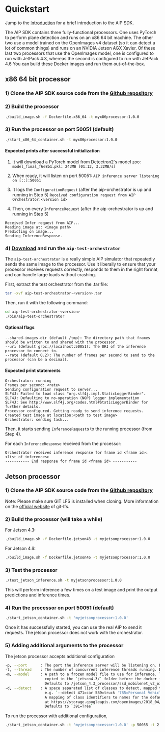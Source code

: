 # Quickstart

Jump to the [Introduction](https://palantir.github.io/aip-sdk/introduction) for a brief introduction to the AIP SDK.

The AIP SDK contains three fully-functional processors. 
One uses PyTorch to perform plane detection and runs on an x86 64 bit machine. 
The other two use a model trained on the OpenImages v4 dataset (so it can detect a lot of common things) 
and runs on an NVIDIA Jetson AGX Xavier. Of these last two processors that use the OpenImages model, one is configured to run with JetPack 4.3,
whereas the second is configured to run with JetPack 4.6
You can build these Docker images and run them out-of-the-box.


## x86 64 bit processor

### 1) Clone the AIP SDK source code from the [Github repository](https://github.com/palantir/aip-sdk)

### 2) Build the processor
```bash
./build_image.sh -f Dockerfile.x86_64 -t myx86processor:1.0.0
```

### 3) Run the processor on port 50051 (default)
```bash
./start_x86_64_container.sh -t myx86processor:1.0.0
```

#### Expected prints after successful initialization

1) It will download a PyTorch model from Detectron2's model zoo:
`model_final_f6e8b1.pkl: 243MB [01:13, 3.32MB/s]`

2) When ready, it will listen on port 50051:
`AIP inference server listening on [::]:50051`

3) It logs the `ConfigurationRequest` (after the aip-orchestrator is up and running in Step 5)
`Received configuration request from AIP Orchestrator:<version id>`

4) Then, on every `InferenceRequest` (after the aip-orchestrator is up and running in Step 5)
```
Received Infer request from AIP...
Reading image at: <image path>
Predicting on image...
Sending InferenceResponse.
```

### 4) [Download](https://repo1.maven.org/maven2/com/palantir/aip/processing/aip-test-orchestrator/v1.4/aip-test-orchestrator-v1.4.tar) and run the `aip-test-orchestrator`

The `aip-test-orchestrator` is a really simple AIP simulator that repeatedly sends the same image to the processor. Use it liberally
to ensure that your processor receives requests correctly, responds to them in the right format, and can handle large loads
without crashing.

First, extract the test orchestrator from the .tar file:
```bash
tar -xvf aip-test-orchestrator-<version>.tar
```

Then, run it with the following command:
```bash
cd aip-test-orchestrator-<version>
./bin/aip-test-orchestrator
```

#### Optional flags
```
--shared-images-dir (default /tmp): The directory path that frames should be written to and shared with the processor.
--uri (default grpc://localhost:50051): The URI of the inference processor to connect to.
--rate (default 0.2): The number of frames per second to send to the processor (can be a decimal).
```

#### Expected print statements
```
Orchestrator: running
Frames per second: <rate>
Sending configuration request to server...
SLF4J: Failed to load class "org.slf4j.impl.StaticLoggerBinder".
SLF4J: Defaulting to no-operation (NOP) logger implementation
SLF4J: See http://www.slf4j.org/codes.html#StaticLoggerBinder for further details.
Processor configured. Getting ready to send inference requests.
Created test image at location:<path to test image>
Orchestrator: sending task...
```

Then, it starts sending `InferenceRequest`s to the running processor (from Step 4).

For each `InferenceResponse` received from the processor:
```
Orchestrator received inference response for frame id <frame id>:
<list of inferences>
----------- End response for frame id <frame id> -----------
```

## Jetson processor

### 1) Clone the AIP SDK source code from the [Github repository](https://github.com/palantir/aip-sdk)
Note: Please make sure GIT LFS is installed when cloning. More information on the
[official website](https://git-lfs.github.com/) of git-lfs.
### 2) Build the processor (will take a while)

For Jetson 4.3:
```bash
./build_image.sh -f Dockerfile.jetson43 -t myjetsonprocessor:1.0.0
```

For Jetson 4.6:
```bash
./build_image.sh -f Dockerfile.jetson46 -t myjetsonprocessor:1.0.0
```

### 3) Test the processor
```bash
./test_jetson_inference.sh -t myjetsonprocessor:1.0.0
```

This will perform inference a few times on a test image and print the output predictions and inference times.

### 4) Run the processor on port 50051 (default)
```bash
./start_jetson_container.sh -t 'myjetsonprocessor:1.0.0'
```

Once it has successfully started, you can use the real AIP to send it requests. The jetson processor does not work with the orchestrator.

### 5) Adding additional arguments to the processor
 
The jetson processor accepts additional configuration 

```bash
-p, --port		: The port the inference server will be listening on. Defaults to 50051
-t, --thread 	: The number of concurrent inference threads running. Defaults to 8
-m, --model		: A path to a frozen model file to use for inference. The model file should have been
				  copied in the `jetson4.3/` folder before the docker image was built
				  Defaults to /jetson_4.3_processor/ssd_mobilenet_v2_oid_v4_2018_12_12_frozen_graph.pb
-d, --detect	: A space separated list of classes to detect, mapped to their human-readable name
				  e.g. `--detect 471=car 589=truck '785=Personal Vehicle'`.
				  A mapping of class identifiers to names for the default model can be found online
				  at https://storage.googleapis.com/openimages/2018_04/class-descriptions-boxable.csv
				  Defaults to `391=Tree`
 ```

 To run the processor with additional configuration,

 ```bash
 ./start_jetson_container.sh -t 'myjetsonprocessor:1.0.0' -p 50055 -t 2 --detect 391=tree 103=vehicle 571=car
 ```
